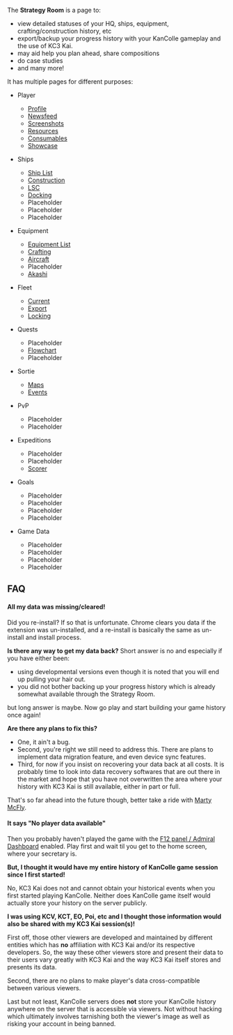 The **Strategy Room** is a page to:
* view detailed statuses of your HQ, ships, equipment, crafting/construction history, etc
* export/backup your progress history with your KanColle gameplay and the use of KC3 Kai.
* may aid help you plan ahead, share compositions
* do case studies
* and many more!

It has multiple pages for different purposes:

-   Player
    -   [Profile](https://github.com/KC3Kai/kc3-docs/tree/master/en/Strategy_Room_-_Profile.md "wikilink")
    -   [Newsfeed](https://github.com/KC3Kai/kc3-docs/tree/master/en/Strategy_Room_-_Newsfeed.md "wikilink")
    -   [Screenshots](https://github.com/KC3Kai/kc3-docs/tree/master/en/Strategy_Room_-_Screenshots.md "wikilink")
    -   [Resources](https://github.com/KC3Kai/kc3-docs/tree/master/en/Strategy_Room_-_Resources.md "wikilink")
    -   [Consumables](https://github.com/KC3Kai/kc3-docs/tree/master/en/Strategy_Room_-_Consumables.md "wikilink")
    -   [Showcase](https://github.com/KC3Kai/kc3-docs/tree/master/en/Strategy_Room_-_Showcase.md "wikilink")
-   Ships
    -   [Ship List](https://github.com/KC3Kai/kc3-docs/tree/master/en/Strategy_Room_-_Ships.md "wikilink")
    -   [Construction](https://github.com/KC3Kai/kc3-docs/tree/master/en/Strategy_Room_-_Construction.md "wikilink")
    -   [LSC](https://github.com/KC3Kai/kc3-docs/tree/master/en/Strategy_Room_-_LSC.md "wikilink")
    -   [Docking](https://github.com/KC3Kai/kc3-docs/tree/master/en/Strategy_Room_-_Docking.md "wikilink")
    -   Placeholder
    -   Placeholder
    -   Placeholder

-   Equipment
    -   [Equipment List](https://github.com/KC3Kai/kc3-docs/tree/master/en/Strategy_Room_-_Equipment.md "wikilink")
    -   [Crafting](https://github.com/KC3Kai/kc3-docs/tree/master/en/Strategy_Room_-_Crafting.md "wikilink")
    -   [Aircraft](https://github.com/KC3Kai/kc3-docs/tree/master/en/Strategy_Room_-_Aircraft.md "wikilink")
	-   Placeholder
	-   [Akashi](https://github.com/KC3Kai/kc3-docs/tree/master/en/Strategy_Room_-_Akashi.md "wikilink")

-   Fleet
    -   [Current](https://github.com/KC3Kai/kc3-docs/tree/master/en/Strategy_Room_-_Fleets.md "wikilink")
    -   [Export](https://github.com/KC3Kai/kc3-docs/tree/master/en/Strategy_Room_-_Export.md "wikilink")
    -   [Locking](https://github.com/KC3Kai/kc3-docs/tree/master/en/Strategy_Room_-_Locking.md "wikilink")

-   Quests
	-   Placeholder
    -   [Flowchart](https://github.com/KC3Kai/kc3-docs/tree/master/en/Strategy_Room_-_Quests.md "wikilink")
	-   Placeholder

-   Sortie
    -   [Maps](https://github.com/KC3Kai/kc3-docs/tree/master/en/Strategy_Room_-_Regular_Maps.md "wikilink")
    -   [Events](https://github.com/KC3Kai/kc3-docs/tree/master/en/Strategy_Room_-_Events.md "wikilink")

-   PvP
	-   Placeholder
    -   Placeholder

-   Expeditions
    -  Placeholder
    -  Placeholder
    -  [Scorer](https://github.com/KC3Kai/kc3-docs/tree/master/en/Strategy_Room_-_Scorer.md "wikilink")

-   Goals
    -   Placeholder
    -   Placeholder
    -   Placeholder
    -   Placeholder

-   Game Data
    -   Placeholder
    -   Placeholder
    -   Placeholder
    -   Placeholder

FAQ
---

#### All my data was missing/cleared!

Did you re-install? If so that is unfortunate. Chrome clears you data if the extension was un-installed, and a re-install is basically the same as un-install and install process.

**Is there any way to get my data back?** Short answer is no and especially if you have either been:
* using developmental versions even though it is noted that you will end up pulling your hair out.
* you did not bother backing up your progress history which is already somewhat available through the Strategy Room.

but long answer is maybe. Now go play and start building your game history once again!

**Are there any plans to fix this?**

-   One, it ain't a bug.
-   Second, you're right we still need to address this. There are plans to implement data migration feature, and even device sync features.
-   Third, for now if you insist on recovering your data back at all costs. It is probably time to look into data recovery softwares that are out there in the market and hope that you have not overwritten the area where your history with KC3 Kai is still available, either in part or full.

That's so far ahead into the future though, better take a ride with [Marty McFly](http://en.wikipedia.org/wiki/Marty_McFly).

#### It says "No player data available"

Then you probably haven't played the game with the [F12 panel / Admiral Dashboard](https://github.com/KC3Kai/kc3-docs/tree/master/en/Panel.md "wikilink") enabled. Play first and wait til you get to the home screen, where your secretary is.

**But, I thought it would have my entire history of KanColle game session since I first started!**

No, KC3 Kai does not and cannot obtain your historical events when you first started playing KanColle. Neither does KanColle game itself would actually store your history on the server publicly.

**I was using KCV, KCT, EO, Poi, etc and I thought those information would also be shared with my KC3 Kai session(s)!**

First off, those other viewers are developed and maintained by different entities which has **no** affiliation with KC3 Kai and/or its respective developers. So, the way these other viewers store and present their data to their users vary greatly with KC3 Kai and the way KC3 Kai itself stores and presents its data.

Second, there are no plans to make player's data cross-compatible between various viewers.

Last but not least, KanColle servers does **not** store your KanColle history anywhere on the server that is accessible via viewers. Not without hacking which ultimately involves tarnishing both the viewer's image as well as risking your account in being banned.

